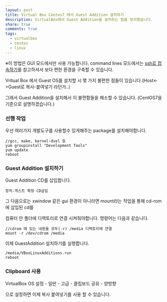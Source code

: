 ```yaml
---
layout: post
title: Virtual Box Centos7 에서 Guest Addition 설치하기
description: VirtualBox에서 Guest Addition을 설치하는 법을 정리했습니다.
share: true
comments: true
tags:
  - virtualbox
  - centos
  - linux
---
```



※이 방법은 GUI 모드에서만 사용 가능합니다. command lines 모드에서는 [ssh로 접속하기](https://zenoengine.github.io/use-ssh-vbox-centos/)를 참고하셔서 보다 편한 환경을 구축할 수 있습니다.


Vritual Box 에서 Guest OS를 설치할 시 몇 가지 불편한 점들이 있습니다.(Host<->Guest로 복사-붙여넣기 라던가..)

그래서 Guest Addition을 설치해서 이 불편함들을 해소할 수 있습니다. (CentOS7을 기준으로 설명하겠습니다.)

### 선행 작업

우선 여러가지 개발도구를 사용할수 있게해주는 package를 설치해야합니다. 

```
//gcc, make, kernel-dvel 등
yum groupinstall "Development Tools" 
yum update
reboot
```

### Guest Addition 설치하기

Guest Addition CD를 삽입합니다.
```
장치-게스트 확장 CD삽입
``` 

그 다음으로는 xwindow 같은 gui 환경이 아니라면 mount라는 작업을 통해 cd-rom에 삽입된 cd를 

컴퓨터 안 폴더에 디렉토리로 연결 시켜줘야합니다. 명령어는 다음과 같습니다.

```
//cdrom 에 있는 내용들 모두(-r) /media 디렉토리에 연결
mount -r /dev/cdrom /media
```

이제 GuestAddition 설치하기를 실행합니다.

```
/media/VBoxLinuxAdditions.run
reboot
```


### Clipboard 사용

VirtualBox OS 설정 - 일반 - 고급 - 클립보드 공유 - 양방향

으로 설정하면 이제 복사 붙여넣기를 사용 할 수 있습니다.